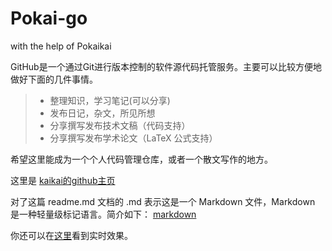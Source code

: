 # Pokai-go
with the help of Pokaikai

GitHub是一个通过Git进行版本控制的软件源代码托管服务。主要可以比较方便地做好下面的几件事情。

> * 整理知识，学习笔记(可以分享)
> * 发布日记，杂文，所见所想
> * 分享撰写发布技术文稿（代码支持）
> * 分享撰写发布学术论文（LaTeX 公式支持）

希望这里能成为一个个人代码管理仓库，或者一个散文写作的地方。


 这里是 [kaikai的github主页](https://github.com/courri)


对了这篇 readme.md 文档的 .md 表示这是一个 Markdown 文件，Markdown 是一种轻量级标记语言。简介如下：
[markdown](https://zh.wikipedia.org/wiki/Markdown)


你还可以在[这里](https://www.zybuluo.com/mdeditor)看到实时效果。
